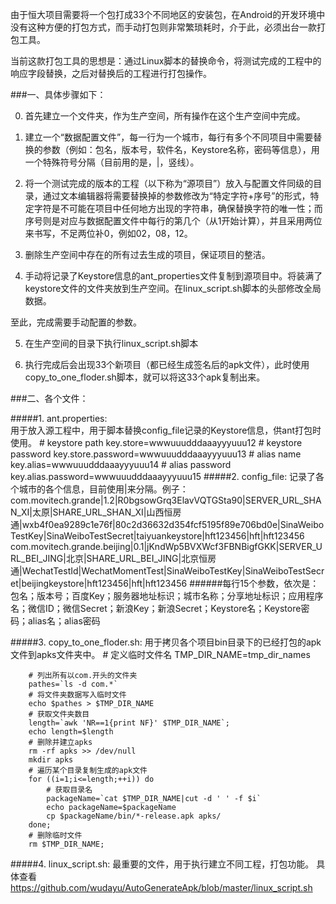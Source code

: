 由于恒大项目需要将一个包打成33个不同地区的安装包，在Android的开发环境中没有这种方便的打包方式，而手动打包则非常繁琐耗时，介于此，必须出台一款打包工具。

当前这款打包工具﻿的思想是：通过Linux脚本的替换命令，将测试完成的工程中的响应字段替换，之后对替换后的工程进行打包操作。  
  
###一、具体步骤如下：

0. 首先建立一个文件夹，作为生产空间，所有操作在这个生产空间中完成。

1. 建立一个“数据配置文件”，每一行为一个城市，每行有多个不同项目中需要替换的参数（例如：包名，版本号，软件名，Keystore名称，密码等信息），用一个特殊符号分隔（目前用的是，|，竖线）。

2. 将一个测试完成的版本的工程（以下称为“源项目”）放入与配置文件同级的目录，通过文本编辑器将需要替换掉的参数修改为“特定字符+序号”的形式，特定字符是不可能在项目中任何地方出现的字符串，确保替换字符的唯一性；而序号则是对应与数据配置文件中每行的第几个（从1开始计算），并且采用两位来书写，不足两位补0，例如02，08，12。

3. 删除生产空间中存在的所有过去生成的项目，保证项目的整洁。

4. 手动将记录了Keystore信息的ant_properties文件复制到源项目中。将装满了keystore文件的文件夹放到生产空间。在linux_script.sh脚本的头部修改全局数据。  

至此，完成需要手动配置的参数。

5. 在生产空间的目录下执行linux_script.sh脚本

6. 执行完成后会出现33个新项目（都已经生成签名后的apk文件），此时使用copy_to_one_floder.sh脚本，就可以将这33个apk复制出来。
  


###二、各个文件：  

#####1. ant.properties:  
		用于放入源工程中，用于脚本替换config_file记录的Keystore信息，供ant打包时使用。
		# keystore path
		key.store=wwwuuudddaaayyyuuu12
		# keystore password
		key.store.password=wwwuuudddaaayyyuuu13
		# alias name
		key.alias=wwwuuudddaaayyyuuu14
		# alias password
		key.alias.password=wwwuuudddaaayyyuuu15
#####2. config_file:
		记录了各个城市的各个信息，目前使用|来分隔。例子：
		com.movitech.grande|1.2|R0bgsowGrq3ElavVQTGSta90|SERVER_URL_SHAN_XI|太原|SHARE_URL_SHAN_XI|山西恒房通|wxb4f0ea9289c1e76f|80c2d36632d354fcf5195f89e706bd0e|SinaWeiboTestKey|SinaWeiboTestSecret|taiyuankeystore|hft123456|hft|hft123456
		com.movitech.grande.beijing|0.1|jKndWp5BVXWcf3FBNBigfGKK|SERVER_URL_BEI_JING|北京|SHARE_URL_BEI_JING|北京恒房通|WechatTestId|WechatMomentTest|SinaWeiboTestKey|SinaWeiboTestSecret|beijingkeystore|hft123456|hft|hft123456
######每行15个参数，依次是：包名；版本号；百度Key；服务器地址标识；城市名称；分享地址标识；应用程序名；微信ID；微信Secret；新浪Key；新浪Secret；Keystore名；Keystore密码；alias名；alias密码  

#####3. copy_to_one_floder.sh:
		用于拷贝各个项目bin目录下的已经打包的apk文件到apks文件夹中。
		# 定义临时文件名
		TMP_DIR_NAME=tmp_dir_names

		# 列出所有以com.开头的文件夹
		pathes=`ls -d com.*`
		# 将文件夹数据写入临时文件
		echo $pathes > $TMP_DIR_NAME
		# 获取文件夹数目
		length=`awk 'NR==1{print NF}' $TMP_DIR_NAME`;
		echo length=$length
		# 删除并建立apks
		rm -rf apks >> /dev/null
		mkdir apks
		# 遍历某个目录复制生成的apk文件
		for ((i=1;i<=length;++i)) do
			# 获取目录名
			packageName=`cat $TMP_DIR_NAME|cut -d ' ' -f $i`
			echo packageName=$packageName
			cp $packageName/bin/*-release.apk apks/
		done;
		# 删除临时文件
		rm $TMP_DIR_NAME;
#####4. linux_script.sh:
最重要的文件，用于执行建立不同工程，打包功能。
具体查看<https://github.com/wudayu/AutoGenerateApk/blob/master/linux_script.sh>